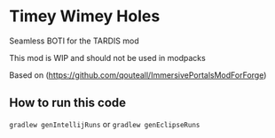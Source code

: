 # Timey Wimey Holes

[comment]: <> (https://www.curseforge.com/minecraft/mc-mods/immersive-portals-for-forge)

Seamless BOTI for the TARDIS mod

This mod is WIP and should not be used in modpacks

Based on (https://github.com/qouteall/ImmersivePortalsModForForge)

## How to run this code
```gradlew genIntellijRuns``` or ```gradlew genEclipseRuns```
